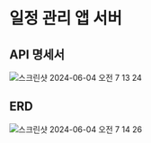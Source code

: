 # 일정 관리 앱 서버
## API 명세서
![스크린샷 2024-06-04 오전 7 13 24](https://github.com/HyeonjinChoi/Schedule-Management-Server/assets/63872787/a34f3d4d-634f-4bc4-9138-af16ef48c4de)
## ERD
![스크린샷 2024-06-04 오전 7 14 26](https://github.com/HyeonjinChoi/Schedule-Management-Server/assets/63872787/c0857c0b-410e-4e8f-b83e-3fc593b71ce7)
